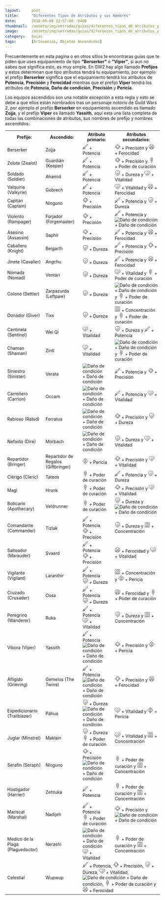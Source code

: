 ```yaml
---
layout:     post
title:      "Diferentes Tipos de Atributos y sus Nombres"
date:       2018-09-09 22:57:00 -0400
thumbnail:  /assets/img/entradas/guias/diferentes_tipos_de_atributos_y_sus_nombres_thumbnail.png
image:      /assets/img/entradas/guias/diferentes_tipos_de_atributos_y_sus_nombres.png
category:   Guias
tags:       [Artesanias, Objetos Ascendidos]
---
```


<p>Frecuentemente en esta pagina o en otros sitios te encontraras guías que te piden que uses equipamiento de tipo <strong>"Berserker"</strong> o <strong>"Viper"</strong>, si aun no sabes que significa esto, es muy simple. En GW2 hay algo llamado <strong>Prefijos</strong> y estos determinan que tipo atributos tendrá tu equipamiento, por ejemplo el prefijo <strong>Berserker</strong> significa que el equipamiento tendrá los atributos de <strong>Potencia</strong>, <strong>Precisión</strong> y <strong>Ferocidad</strong> mientras que el prefijo <strong>Viper</strong> tendrá los atributos de <strong>Potencia</strong>, <strong>Daño de condición</strong>, <strong>Precisión</strong> y <strong>Pericia</strong>.</p>

<p>Los equipos ascendidos son una notable excepción a esta regla y esto se debe a que ellos están nombrados tras un personaje notorio de Guild Wars 2, por ejemplo el prefijo <strong>Berserker</strong> en equipamiento ascendido es llamado <strong>Zojja</strong>, y el prefijo <strong>Viper</strong> es llamado <strong>Yassith</strong>, aquí esta una lista completa de todas las combinaciones de atributos, sus nombres de prefijo y nombres ascendidos:</p>

<table style="width:100%">
  <tr>
    <th>Prefijo:</th>
    <th>Ascendido:</th>
    <th>Atributo primario:</th>
    <th>Atributos secundarios:</th>
  </tr>
  <tr>
    <td>Berserker</td>
    <td>Zojja</td>
    <td><img style="width:18px!important;height:18px!important;" class="inline-img" src="/assets/img/Potencia.png" alt="Potencia"> + Potencia</td>
    <td><img style="width:18px!important;height:18px!important;" class="inline-img" src="/assets/img/Precision.png" alt="Precisión"> + Precisión y <img style="width:18px!important;height:18px!important;" class="inline-img" src="/assets/img/Ferocidad.png" alt="Ferocidad"> + Ferocidad</td>
  </tr>
  <tr>
    <td>Zelote (Zealot)</td>
    <td>Guardián (Keeper)</td>
    <td><img style="width:18px!important;height:18px!important;" class="inline-img" src="/assets/img/Potencia.png" alt="Potencia"> + Potencia</td>
    <td><img style="width:18px!important;height:18px!important;" class="inline-img" src="/assets/img/Precision.png" alt="Precisión"> + Precisión y <img style="width:18px!important;height:18px!important;" class="inline-img" src="/assets/img/Poder_de_curacion.png" alt="Poder de curación"> + Poder de curación</td>
  </tr>
  <tr>
    <td>Soldado (Soldier)</td>
    <td>Ahamid</td>
    <td><img style="width:18px!important;height:18px!important;" class="inline-img" src="/assets/img/Potencia.png" alt="Potencia"> + Potencia</td>
    <td><img style="width:18px!important;height:18px!important;" class="inline-img" src="/assets/img/Dureza.png" alt="Dureza"> + Dureza y <img style="width:18px!important;height:18px!important;" class="inline-img" src="/assets/img/Vitalidad.png" alt="Vitalidad"> + Vitalidad</td>
  </tr>
  <tr>
    <td>Valquiria (Valkyrie)</td>
    <td>Gobrech</td>
    <td><img style="width:18px!important;height:18px!important;" class="inline-img" src="/assets/img/Potencia.png" alt="Potencia"> + Potencia</td>
    <td><img style="width:18px!important;height:18px!important;" class="inline-img" src="/assets/img/Vitalidad.png" alt="Vitalidad"> + Vitalidad y <img style="width:18px!important;height:18px!important;" class="inline-img" src="/assets/img/Ferocidad.png" alt="Ferocidad"> + Ferocidad</td>
  </tr>
  <tr>
    <td>Capitán (Captain)</td>
    <td><span class="not-available">Ninguno</span></td>
    <td><img style="width:18px!important;height:18px!important;" class="inline-img" src="/assets/img/Precision.png" alt="Precisión"> + Precisión</td>
    <td><img style="width:18px!important;height:18px!important;" class="inline-img" src="/assets/img/Potencia.png" alt="Potencia"> + Potencia y <img style="width:18px!important;height:18px!important;" class="inline-img" src="/assets/img/Dureza.png" alt="Dureza"> + Dureza</td>
  </tr>
  <tr>
    <td>Violento (Rampager)</td>
    <td>Forjador (Forgemaster)</td>
    <td><img style="width:18px!important;height:18px!important;" class="inline-img" src="/assets/img/Precision.png" alt="Precisión"> + Precisión</td>
    <td><img style="width:18px!important;height:18px!important;" class="inline-img" src="/assets/img/Potencia.png" alt="Potencia"> + Potencia y <img style="width:18px!important;height:18px!important;" class="inline-img" src="/assets/img/Daño_de_condicion.png" alt="Daño de condición"> + Daño de condición</td>
  </tr>
  <tr>
    <td>Asesino (Assassin)</td>
    <td>Saphir</td>
    <td><img style="width:18px!important;height:18px!important;" class="inline-img" src="/assets/img/Precision.png" alt="Precisión"> + Precisión</td>
    <td><img style="width:18px!important;height:18px!important;" class="inline-img" src="/assets/img/Potencia.png" alt="Potencia"> + Potencia y <img style="width:18px!important;height:18px!important;" class="inline-img" src="/assets/img/Ferocidad.png" alt="Ferocidad"> + Ferocidad</td>
  </tr>
  <tr>
    <td>Caballero (Knight)</td>
    <td>Beigarth</td>
    <td><img style="width:18px!important;height:18px!important;" class="inline-img" src="/assets/img/Dureza.png" alt="Dureza"> + Dureza</td>
    <td><img style="width:18px!important;height:18px!important;" class="inline-img" src="/assets/img/Potencia.png" alt="Potencia"> + Potencia y <img style="width:18px!important;height:18px!important;" class="inline-img" src="/assets/img/Precision.png" alt="Precisión"> + Precisión</td>
  </tr>
  <tr>
    <td>Jinete (Cavalier)</td>
    <td>Angchu</td>
    <td><img style="width:18px!important;height:18px!important;" class="inline-img" src="/assets/img/Dureza.png" alt="Dureza"> + Dureza</td>
    <td><img style="width:18px!important;height:18px!important;" class="inline-img" src="/assets/img/Potencia.png" alt="Potencia"> + Potencia y <img style="width:18px!important;height:18px!important;" class="inline-img" src="/assets/img/Ferocidad.png" alt="Ferocidad"> + Ferocidad</td>
  </tr>
  <tr>
    <td>Nómada (Nomad)</td>
    <td>Ventari</td>
    <td><img style="width:18px!important;height:18px!important;" class="inline-img" src="/assets/img/Dureza.png" alt="Dureza"> + Dureza</td>
    <td><img style="width:18px!important;height:18px!important;" class="inline-img" src="/assets/img/Vitalidad.png" alt="Vitalidad"> + Vitalidad y <img style="width:18px!important;height:18px!important;" class="inline-img" src="/assets/img/Poder_de_curacion.png" alt="Poder de curación"> + Poder de curación</td>
  </tr>
  <tr>
    <td>Colono (Settler)</td>
    <td>Zarpazurda (Leftpaw)</td>
    <td><img style="width:18px!important;height:18px!important;" class="inline-img" src="/assets/img/Dureza.png" alt="Dureza"> + Dureza</td>
    <td><img style="width:18px!important;height:18px!important;" class="inline-img" src="/assets/img/Daño_de_condicion.png" alt="Daño de condición"> + Daño de condición y <img style="width:18px!important;height:18px!important;" class="inline-img" src="/assets/img/Poder_de_curacion.png" alt="Poder de curación"> + Poder de curación</td>
  </tr>
  <tr>
    <td>Donador (Giver)</td>
    <td>Tixx</td>
    <td><img style="width:18px!important;height:18px!important;" class="inline-img" src="/assets/img/Dureza.png" alt="Dureza"> + Dureza</td>
    <td><img style="width:18px!important;height:18px!important;" class="inline-img" src="/assets/img/Concentracion.png" alt="Concentración"> + Concentración y <img style="width:18px!important;height:18px!important;" class="inline-img" src="/assets/img/Poder_de_curacion.png" alt="Poder de curación"> + Poder de curación</td>
  </tr>
  <tr>
    <td>Centinela (Sentinel)</td>
    <td>Wei Qi</td>
    <td><img style="width:18px!important;height:18px!important;" class="inline-img" src="/assets/img/Vitalidad.png" alt="Vitalidad"> + Vitalidad</td>
    <td><img style="width:18px!important;height:18px!important;" class="inline-img" src="/assets/img/Dureza.png" alt="Dureza"> + Dureza y <img style="width:18px!important;height:18px!important;" class="inline-img" src="/assets/img/Potencia.png" alt="Potencia"> + Potencia</td>
  </tr>
  <tr>
    <td>Chaman (Shaman)</td>
    <td>Zintl</td>
    <td><img style="width:18px!important;height:18px!important;" class="inline-img" src="/assets/img/Vitalidad.png" alt="Vitalidad"> + Vitalidad</td>
    <td><img style="width:18px!important;height:18px!important;" class="inline-img" src="/assets/img/Daño_de_condicion.png" alt="Daño de condición"> + Daño de condición y <img style="width:18px!important;height:18px!important;" class="inline-img" src="/assets/img/Poder_de_curacion.png" alt="Poder de curación"> + Poder de curación</td>
  </tr>
  <tr>
    <td>Siniestro (Sinister)</td>
    <td>Verata</td>
    <td><img style="width:18px!important;height:18px!important;" class="inline-img" src="/assets/img/Daño_de_condicion.png" alt="Daño de condición"> + Daño de condición</td>
    <td><img style="width:18px!important;height:18px!important;" class="inline-img" src="/assets/img/Potencia.png" alt="Potencia"> + Potencia y <img style="width:18px!important;height:18px!important;" class="inline-img" src="/assets/img/Precision.png" alt="Precisión"> + Precisión</td>
  </tr>
  <tr>
    <td>Carroñero (Carrion)</td>
    <td>Occam</td>
    <td><img style="width:18px!important;height:18px!important;" class="inline-img" src="/assets/img/Daño_de_condicion.png" alt="Daño de condición"> + Daño de condición</td>
    <td><img style="width:18px!important;height:18px!important;" class="inline-img" src="/assets/img/Potencia.png" alt="Potencia"> + Potencia y <img style="width:18px!important;height:18px!important;" class="inline-img" src="/assets/img/Vitalidad.png" alt="Vitalidad"> + Vitalidad</td>
  </tr>
  <tr>
    <td>Rabioso (Rabid)</td>
    <td>Ferratus</td>
    <td><img style="width:18px!important;height:18px!important;" class="inline-img" src="/assets/img/Daño_de_condicion.png" alt="Daño de condición"> + Daño de condición</td>
    <td><img style="width:18px!important;height:18px!important;" class="inline-img" src="/assets/img/Precision.png" alt="Precisión"> + Precisión y <img style="width:18px!important;height:18px!important;" class="inline-img" src="/assets/img/Dureza.png" alt="Dureza"> + Dureza</td>
  </tr>
  <tr>
    <td>Nefasto (Dire)</td>
    <td>Morbach</td>
    <td><img style="width:18px!important;height:18px!important;" class="inline-img" src="/assets/img/Daño_de_condicion.png" alt="Daño de condición"> + Daño de condición</td>
    <td><img style="width:18px!important;height:18px!important;" class="inline-img" src="/assets/img/Dureza.png" alt="Dureza"> + Dureza y <img style="width:18px!important;height:18px!important;" class="inline-img" src="/assets/img/Vitalidad.png" alt="Vitalidad"> + Vitalidad</td>
  </tr>
  <tr>
    <td>Repartidor (Bringer)</td>
    <td>Repartidor de Regalos (Giftbringer)</td>
    <td><img style="width:18px!important;height:18px!important;" class="inline-img" src="/assets/img/Pericia.png" alt="Pericia"> + Pericia</td>
    <td><img style="width:18px!important;height:18px!important;" class="inline-img" src="/assets/img/Precision.png" alt="Precisión"> + Precisión y <img style="width:18px!important;height:18px!important;" class="inline-img" src="/assets/img/Vitalidad.png" alt="Vitalidad"> + Vitalidad</td>
  </tr>
  <tr>
    <td>Clérigo (Cleric)</td>
    <td>Tateos</td>
    <td><img style="width:18px!important;height:18px!important;" class="inline-img" src="/assets/img/Poder_de_curacion.png" alt="Poder de curación"> + Poder de curación</td>
    <td><img style="width:18px!important;height:18px!important;" class="inline-img" src="/assets/img/Potencia.png" alt="Potencia"> + Potencia y <img style="width:18px!important;height:18px!important;" class="inline-img" src="/assets/img/Dureza.png" alt="Dureza"> + Dureza</td>
  </tr>
  <tr>
    <td>Magi</td>
    <td>Hronk</td>
    <td><img style="width:18px!important;height:18px!important;" class="inline-img" src="/assets/img/Poder_de_curacion.png" alt="Poder de curación"> + Poder de curación</td>
    <td><img style="width:18px!important;height:18px!important;" class="inline-img" src="/assets/img/Precision.png" alt="Precisión"> + Precisión y <img style="width:18px!important;height:18px!important;" class="inline-img" src="/assets/img/Vitalidad.png" alt="Vitalidad"> + Vitalidad</td>
  </tr>
  <tr>
    <td>Boticario (Apothecary)</td>
    <td>Veldrunner</td>
    <td><img style="width:18px!important;height:18px!important;" class="inline-img" src="/assets/img/Poder_de_curacion.png" alt="Poder de curación"> + Poder de curación</td>
    <td><img style="width:18px!important;height:18px!important;" class="inline-img" src="/assets/img/Dureza.png" alt="Dureza"> + Dureza y <img style="width:18px!important;height:18px!important;" class="inline-img" src="/assets/img/Daño_de_condicion.png" alt="Daño de condición"> + Daño de condición</td>
  </tr>
  <tr>
    <td>Comandante (Commander)</td>
    <td>Tizlak</td>
    <td><img style="width:18px!important;height:18px!important;" class="inline-img" src="/assets/img/Potencia.png" alt="Potencia"> + Potencia <br /> <img style="width:18px!important;height:18px!important;" class="inline-img" src="/assets/img/Precision.png" alt="Precisión"> + Precisión</td>
    <td><img style="width:18px!important;height:18px!important;" class="inline-img" src="/assets/img/Dureza.png" alt="Dureza"> + Dureza y <img style="width:18px!important;height:18px!important;" class="inline-img" src="/assets/img/Concentracion.png" alt="Concentración"> + Concentración</td>
  </tr>
  <tr>
    <td>Salteador (Marauder)</td>
    <td>Svaard</td>
    <td><img style="width:18px!important;height:18px!important;" class="inline-img" src="/assets/img/Potencia.png" alt="Potencia"> + Potencia <br /> <img style="width:18px!important;height:18px!important;" class="inline-img" src="/assets/img/Precision.png" alt="Precisión"> + Precisión</td>
    <td><img style="width:18px!important;height:18px!important;" class="inline-img" src="/assets/img/Ferocidad.png" alt="Ferocidad"> + Ferocidad y <img style="width:18px!important;height:18px!important;" class="inline-img" src="/assets/img/Vitalidad.png" alt="Vitalidad"> + Vitalidad</td>
  </tr>
  <tr>
    <td>Vigilante (Vigilant)</td>
    <td>Laranthir</td>
    <td><img style="width:18px!important;height:18px!important;" class="inline-img" src="/assets/img/Potencia.png" alt="Potencia"> + Potencia <br /> <img style="width:18px!important;height:18px!important;" class="inline-img" src="/assets/img/Dureza.png" alt="Dureza"> + Dureza</td>
    <td><img style="width:18px!important;height:18px!important;" class="inline-img" src="/assets/img/Concentracion.png" alt="Concentración"> + Concentración y <img style="width:18px!important;height:18px!important;" class="inline-img" src="/assets/img/Pericia.png" alt="Pericia"> + Pericia</td>
  </tr>
  <tr>
    <td>Cruzado (Crusader)</td>
    <td>Ossa</td>
    <td><img style="width:18px!important;height:18px!important;" class="inline-img" src="/assets/img/Potencia.png" alt="Potencia"> + Potencia <br /> <img style="width:18px!important;height:18px!important;" class="inline-img" src="/assets/img/Dureza.png" alt="Dureza"> + Dureza</td>
    <td><img style="width:18px!important;height:18px!important;" class="inline-img" src="/assets/img/Ferocidad.png" alt="Ferocidad"> + Ferocidad y <img style="width:18px!important;height:18px!important;" class="inline-img" src="/assets/img/Poder_de_curacion.png" alt="Poder de curación"> + Poder de curación</td>
  </tr>
  <tr>
    <td>Peregrino (Wanderer)</td>
    <td>Ruka</td>
    <td><img style="width:18px!important;height:18px!important;" class="inline-img" src="/assets/img/Potencia.png" alt="Potencia"> + Potencia <br /> <img style="width:18px!important;height:18px!important;" class="inline-img" src="/assets/img/Vitalidad.png" alt="Vitalidad"> + Vitalidad</td>
    <td><img style="width:18px!important;height:18px!important;" class="inline-img" src="/assets/img/Dureza.png" alt="Dureza"> + Dureza y <img style="width:18px!important;height:18px!important;" class="inline-img" src="/assets/img/Concentracion.png" alt="Concentración"> + Concentración</td>
  </tr>
  <tr>
    <td>Víbora (Viper)</td>
    <td>Yassith</td>
    <td><img style="width:18px!important;height:18px!important;" class="inline-img" src="/assets/img/Potencia.png" alt="Potencia"> + Potencia <br /> <img style="width:18px!important;height:18px!important;" class="inline-img" src="/assets/img/Daño_de_condicion.png" alt="Daño de condición"> + Daño de condición</td>
    <td><img style="width:18px!important;height:18px!important;" class="inline-img" src="/assets/img/Precision.png" alt="Precisión"> + Precisión y <img style="width:18px!important;height:18px!important;" class="inline-img" src="/assets/img/Pericia.png" alt="Pericia"> + Pericia</td>
  </tr>
  <tr>
    <td>Afligido (Grieving)</td>
    <td>Gemelos (The Twins)</td>
    <td><img style="width:18px!important;height:18px!important;" class="inline-img" src="/assets/img/Potencia.png" alt="Potencia"> + Potencia <br /> <img style="width:18px!important;height:18px!important;" class="inline-img" src="/assets/img/Daño_de_condicion.png" alt="Daño de condición"> + Daño de condición</td>
    <td><img style="width:18px!important;height:18px!important;" class="inline-img" src="/assets/img/Precision.png" alt="Precisión"> + Precisión y <img style="width:18px!important;height:18px!important;" class="inline-img" src="/assets/img/Ferocidad.png" alt="Ferocidad"> + Ferocidad</td>
  </tr>
  <tr>
    <td>Expedicionario (Trailblazer)</td>
    <td>Pahua</td>
    <td><img style="width:18px!important;height:18px!important;" class="inline-img" src="/assets/img/Dureza.png" alt="Dureza"> + Dureza <br /> <img style="width:18px!important;height:18px!important;" class="inline-img" src="/assets/img/Daño_de_condicion.png" alt="Daño de condición"> + Daño de condición</td>
    <td><img style="width:18px!important;height:18px!important;" class="inline-img" src="/assets/img/Vitalidad.png" alt="Vitalidad"> + Vitalidad y <img style="width:18px!important;height:18px!important;" class="inline-img" src="/assets/img/Pericia.png" alt="Pericia"> + Pericia</td>
  </tr>
  <tr>
    <td>Juglar (Minstrel)</td>
    <td>Maklain</td>
    <td><img style="width:18px!important;height:18px!important;" class="inline-img" src="/assets/img/Dureza.png" alt="Dureza"> + Dureza <br /> <img style="width:18px!important;height:18px!important;" class="inline-img" src="/assets/img/Poder_de_curacion.png" alt="Poder de curación"> + Poder de curación</td>
    <td><img style="width:18px!important;height:18px!important;" class="inline-img" src="/assets/img/Vitalidad.png" alt="Vitalidad"> + Vitalidad y <img style="width:18px!important;height:18px!important;" class="inline-img" src="/assets/img/Concentracion.png" alt="Concentración"> + Concentración</td>
  </tr>
  <tr>
    <td>Serafín (Seraph)</td>
    <td><span class="not-available">Ninguno</span></td>
    <td><img style="width:18px!important;height:18px!important;" class="inline-img" src="/assets/img/Precision.png" alt="Precisión"> + Precisión  <br /> <img style="width:18px!important;height:18px!important;" class="inline-img" src="/assets/img/Daño_de_condicion.png" alt="Daño de condición"> + Daño de condición</td>
    <td><img style="width:18px!important;height:18px!important;" class="inline-img" src="/assets/img/Poder_de_curacion.png" alt="Poder de curación"> + Poder de curación y <img style="width:18px!important;height:18px!important;" class="inline-img" src="/assets/img/Concentracion.png" alt="Concentración"> + Concentración</td>
  </tr>
  <tr>
    <td>Hostigador (Harrier)</td>
    <td>Zehtuka</td>
    <td><img style="width:18px!important;height:18px!important;" class="inline-img" src="/assets/img/Potencia.png" alt="Potencia"> + Potencia</td>
    <td><img style="width:18px!important;height:18px!important;" class="inline-img" src="/assets/img/Poder_de_curacion.png" alt="Poder de curación"> + Poder de curación y <img style="width:18px!important;height:18px!important;" class="inline-img" src="/assets/img/Concentracion.png" alt="Concentración"> + Concentración</td>
  </tr>
  <tr>
    <td>Mariscal (Marshal)</td>
    <td>Nadijeh</td>
    <td><img style="width:18px!important;height:18px!important;" class="inline-img" src="/assets/img/Potencia.png" alt="Potencia"> + Potencia <br /> <img style="width:18px!important;height:18px!important;" class="inline-img" src="/assets/img/Poder_de_curacion.png" alt="Poder de curación"> + Poder de curación</td>
    <td><img style="width:18px!important;height:18px!important;" class="inline-img" src="/assets/img/Precision.png" alt="Precisión"> + Precisión y <img style="width:18px!important;height:18px!important;" class="inline-img" src="/assets/img/Daño_de_condicion.png" alt="Daño de condición"> + Daño de condición</td>
  </tr>
  <tr>
    <td>Medico de la Plaga (Plaguedoctor)</td>
    <td>Nerashi</td>
    <td><img style="width:18px!important;height:18px!important;" class="inline-img" src="/assets/img/Daño_de_condicion.png" alt="Daño de condición"> + Daño de condición <br /> <img style="width:18px!important;height:18px!important;" class="inline-img" src="/assets/img/Vitalidad.png" alt="Vitalidad"> + Vitalidad</td>
    <td><img style="width:18px!important;height:18px!important;" class="inline-img" src="/assets/img/Poder_de_curacion.png" alt="Poder de curación"> + Poder de curación y <img style="width:18px!important;height:18px!important;" class="inline-img" src="/assets/img/Concentracion.png" alt="Concentración"> + Concentración</td>
  </tr>
  <tr>
    <td>Celestial</td>
    <td>Wupwup</td>
    <td colspan="2"><img style="width:18px!important;height:18px!important;" class="inline-img" src="/assets/img/Potencia.png" alt="Potencia"> + Potencia, <img style="width:18px!important;height:18px!important;" class="inline-img" src="/assets/img/Precision.png" alt="Precisión"> + Precisión, <img style="width:18px!important;height:18px!important;" class="inline-img" src="/assets/img/Dureza.png" alt="Dureza"> + Dureza, <img style="width:18px!important;height:18px!important;" class="inline-img" src="/assets/img/Vitalidad.png" alt="Vitalidad"> + Vitalidad, <img style="width:18px!important;height:18px!important;" class="inline-img" src="/assets/img/Daño_de_condicion.png" alt="Daño de condición"> + Daño de condición, <img style="width:18px!important;height:18px!important;" class="inline-img" src="/assets/img/Poder_de_curacion.png" alt="Poder de curación"> + Poder de curación y <img style="width:18px!important;height:18px!important;" class="inline-img" src="/assets/img/Ferocidad.png" alt="Ferocidad"> + Ferocidad</td>
  </tr>
</table>
